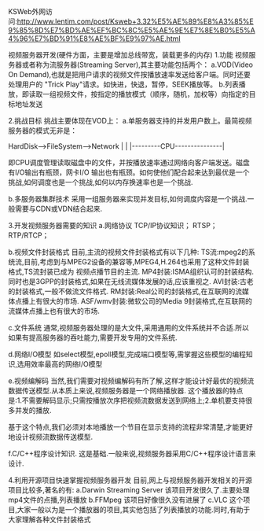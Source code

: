KSWeb外网访问:http://www.lentim.com/post/Ksweb+3.32%E5%AE%89%E8%A3%85%E9%85%8D%E7%BD%AE%EF%BC%8C%E5%AE%9E%E7%8E%B0%E5%A4%96%E7%BD%91%E8%AE%BF%E9%97%AE.html

视频服务器开发(硬件方面，主要是增加总线带宽，装载更多的内存)
1.功能
视频服务器或者称为流服务器(Streaming Server),其主要功能包括两个：
a.VOD(Video On Demand),也就是把用户请求的视频文件按播放速率发送给客户端。同时还要处理用户的
"Trick Play"请求。如快进，快退，暂停，SEEK播放等。
b.列表播放，即读取一组视频文件，按指定的播放模式（顺序，随机，加权等）向指定的目标地址发送

2.挑战目标
挑战主要体现在VOD上：
a.单服务器支持的并发用户数上。最简视频服务器的模式无非是：

HardDisk-->FileSystem-->Network
|       |
|---------CPU---------------|

即CPU调度管理读取磁盘中的文件，并按播放速率通过网络向客户端发送。磁盘有I/O输出有瓶颈，网卡I/O
输出也有瓶颈。如何使他们配合起来达到最优是一个挑战,如何调度也是一个挑战,如何以内存换速率也是一个挑战.

b.多服务器集群技术
采用一组服务器来实现并发目标,如何调度内容是一个挑战.一般需要与CDN或VDN结合起来.

3.开发视频服务器需要的知识
a.网络协议
  TCP/IP协议知识；
  RTSP；
  RTP/RTCP；
  
b.视频文件封装格式
  目前,主流的视频文件封装格式有以下几种:
  TS流:mpeg2的系统流,目前,考虑到与MPEG2设备的兼容等,MPEG4,H.264也采用了这种文件封装格式,TS流封装已成为
视频点播节目的主流.
  MP4封装:ISMA组织认可的封装结构.同时也是3GPP的封装格式,如果在无线流媒体发展的话,应该重视之.
  AVI封装:古老的封装格式,一般不做流文件格式.
  RM封装:Real公司的封装格式,在互联网的流媒体点播上有很大的市场.
  ASF/wmv封装:微软公司的Media 9封装格式,在互联网的流媒体点播上也有很大的市场.

c.文件系统
  通常,视频服务器处理的是大文件,采用通用的文件系统并不合适.所以如果有提高服务器的吞吐能力,需要开发专用的文件系统.

d.网络I/O模型
  如select模型,epoll模型,完成端口模型等,需掌握这些模型的编程知识,选用效率最高的网络I/O模型

e.视频编解码
  当然,我们需要对视频编解码有所了解,这样才能设计好最优的视频流数据传送模型.从本质上来说,视频服务器是一个网络播放器.
这个播放器的特点是:1.不需要解码显示;只需按播放次序把视频流数据发送到网络上;2.单机要支持很多并发的播放.

  基于这个特点,我们必须对本地播放一个节目在显示支持的流程非常清楚,才能更好地设计视频流数据传送模型.

f.C/C++程序设计知识.
  这是基础.一般来说,视频服务器采用C/C++程序设计语言来设计.

4.利用开源项目快速掌握视频服务器开发
  目前,网上与视频服务器开发相关的开源项目比较多,著名的有:
a.Darwin Streaming Server
  该项目开发很久了.主要处理mp4文件的点播,列表播放
b.FFMpeg
  该项目好像很久没有进展了
c.VLC
  这个项目,大家一般以为是一个播放器的项目,其实他包括了列表播放的功能.同时,有助于大家理解各种文件封装格式
